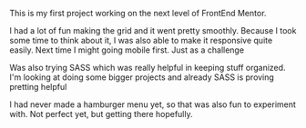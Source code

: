 This is my first project working on the next level of FrontEnd Mentor.

I had a lot of fun making the grid and it went pretty smoothly. Because I took some time to think about it, I was also able to make it responsive quite easily. Next time I might going mobile first. Just as a challenge

Was also trying SASS which was really helpful in keeping stuff organized. I'm looking at doing some bigger projects and already SASS is proving pretting helpful

I had never made a hamburger menu yet, so that was also fun to experiment with. Not perfect yet, but getting there hopefully.
